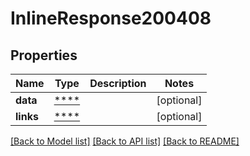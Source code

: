 # InlineResponse200408

## Properties
Name | Type | Description | Notes
------------ | ------------- | ------------- | -------------
**data** | [****](.md) |  | [optional] 
**links** | [****](.md) |  | [optional] 

[[Back to Model list]](../../README.md#documentation-for-models) [[Back to API list]](../../README.md#documentation-for-api-endpoints) [[Back to README]](../../README.md)

